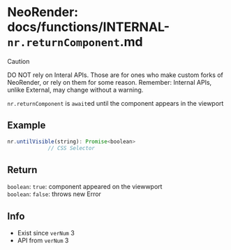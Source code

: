 # NeoRender: docs/functions/INTERNAL-`nr.returnComponent`.md
> [!CAUTION]  
> DO NOT rely on Interal APIs. Those are for ones who make custom forks of NeoRender, or rely on them for some reason. Remember: Internal APIs, unlike External, may change without a warning.

`nr.returnComponent` is `await`ed until the component appears in the viewport

## Example
```js
nr.untilVisible(string): Promise<boolean>
             // CSS Selector
```

## Return
`boolean`: `true`: component appeared on the viewwport  
`boolean`: `false`: throws new Error

## Info 
- Exist since `verNum` 3
- API from `verNum` 3
